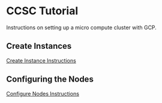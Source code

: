 # CCSC Tutorial
Instructions on setting up a micro compute cluster with GCP.

## Create Instances

[Create Instance Instructions](create_instance.md)

## Configuring the Nodes

[Configure Nodes Instructions](configure.md)

